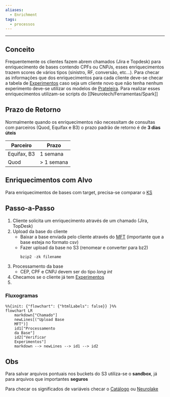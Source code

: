 ```yaml
---
aliases:
  - Enrichment
tags:
  - processos
---
```

---
## Conceito

Frequentemente os clientes fazem abrem chamados (Jira e Topdesk) para enriquecimento de bases contendo CPFs ou CNPJs, esses enriquecimentos trazem scores de vários tipos (sinistro, RF, conversão, etc...). Para checar as informações que dos enriquecimentos para cada cliente deve-se checar a tabela de [Experimentos](https://docs.google.com/spreadsheets/d/1MnY-KUY6qMzgbX2HjRPz1qB6zhwzuN-DbQJWAhXvwEA/edit?gid=0#gid=0) caso seja um cliente novo que não tenha nenhum experimento deve-se utilizar os modelos de [Prateleira](https://docs.google.com/spreadsheets/d/1hzweUnaGSMJ3Mw0Y1G-kSS-ndYqDCNflfTAzLvyR-Is/edit?gid=0#gid=0). Para realizar esses enriquecimentos utilizam-se scripts do [[Neurotech/Ferramentas/Spark]]

## Prazo de Retorno

Normalmente quando os enriquecimentos não necessitam de consultas com parceiros (Quod, Equifax e B3) o prazo padrão de retorno é de **3 dias úteis**

| Parceiro    | Prazo      |
| ----------- | ---------- |
| Equifax, B3 | 1 semana   |
| Quod        | > 1 semana |

## Enriquecimentos com Alvo

Para enriquecimentos de bases com target, precisa-se comparar o [KS](Neurotech/Conceitos/Teste%20KS.md)

## Passo-a-Passo

1. Cliente solicita um enriquecimento através de um chamado (Jira, TopDesk)
2. Upload da base do cliente
   - Baixar a base enviada pelo cliente através do [MFT](https://mft.neurotech.com.br/webclient/Login.xhtml) (importante que a base esteja no formato csv)
   - Fazer upload da base no S3 (renomear e converter para bz2)
     ```python
     bzip2 -zk filename
     ```
3. Processamento da base
   - CEP, CPF e CNPJ devem ser do tipo *long int*
4. Checamos se o cliente já tem [Experimentos](https://docs.google.com/spreadsheets/d/1MnY-KUY6qMzgbX2HjRPz1qB6zhwzuN-DbQJWAhXvwEA/edit?gid=0#gid=0)
5. 

### Fluxogramas

```mermaid
%%{init: {"flowchart": {"htmlLabels": false}} }%% 
flowchart LR 
	markdown["Chamado"]
	newLines[("Upload Base 
	MFT")]
	id1["Processamento 
	da Base"]
	id2["Verificar
	Experimentos"]
	markdown --> newLines --> id1 --> id2
```
## Obs

Para salvar arquivos pontuais nos buckets do S3 utiliza-se o **sandbox**, já para arquivos que importantes **seguros**

Para checar os significados de variáveis checar o [Catálogo](https://drive.google.com/drive/u/0/folders/1PZKwA3aKJPV-sj9IbLmwhMrZuZTGU3i5) ou [Neurolake](https://neurotech.neurolake.io/plataforma/times/Seguros/enriquecimento?tab=2)